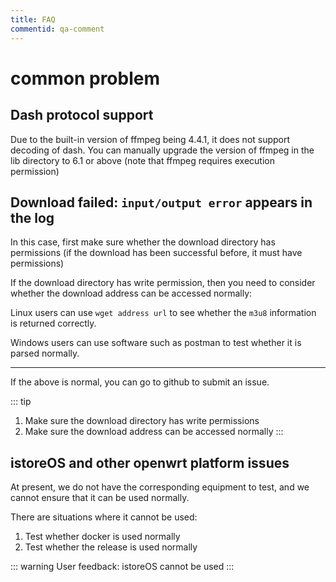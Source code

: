 ```yaml
---
title: FAQ
commentid: qa-comment
---
```


# common problem

## Dash protocol support

Due to the built-in version of ffmpeg being 4.4.1, it does not support decoding of dash. You can manually upgrade the version of ffmpeg in the lib directory to 6.1 or above (note that ffmpeg requires execution permission)

## Download failed: `input/output error` appears in the log

In this case, first make sure whether the download directory has permissions (if the download has been successful before, it must have permissions)

If the download directory has write permission, then you need to consider whether the download address can be accessed normally:

Linux users can use `wget address url` to see whether the `m3u8` information is returned correctly.

Windows users can use software such as postman to test whether it is parsed normally.

---
If the above is normal, you can go to github to submit an issue.

::: tip
1. Make sure the download directory has write permissions
2. Make sure the download address can be accessed normally
:::

## istoreOS and other openwrt platform issues

At present, we do not have the corresponding equipment to test, and we cannot ensure that it can be used normally.

There are situations where it cannot be used:

1. Test whether docker is used normally
2. Test whether the release is used normally

::: warning
User feedback: istoreOS cannot be used
:::